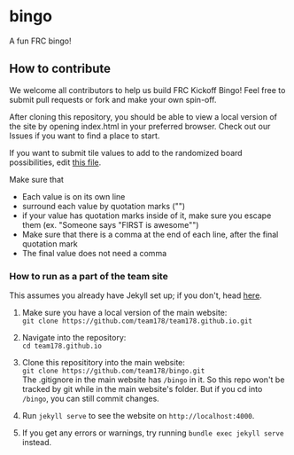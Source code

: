 # bingo
A fun FRC bingo!

## How to contribute
We welcome all contributors to help us build FRC Kickoff Bingo! Feel free to submit pull requests or fork and make your own spin-off.

After cloning this repository, you should be able to view a local version of the site by opening index.html in your preferred browser. Check out our Issues if you want to find a place to start.

If you want to submit tile values to add to the randomized board possibilities, edit [this file](https://github.com/team178/bingo/blob/gh-pages/values.js). 

Make sure that 
- Each value is on its own line
- surround each value by quotation marks ("")
- if your value has quotation marks inside of it, make sure you escape them (ex. "Someone says \"FIRST is awesome\"")
- Make sure that there is a comma at the end of each line, after the final quotation mark
- The final value does not need a comma

### How to run as a part of the team site
This assumes you already have Jekyll set up; if you don't, head [here](https://github.com/team178/team178.github.io#running-locally).

1. Make sure you have a local version of the main website:
<br>`git clone https://github.com/team178/team178.github.io.git`

2. Navigate into the repository:
<br>`cd team178.github.io`

3. Clone this reposititory into the main website:
<br>`git clone https://github.com/team178/bingo.git`
<br>The .gitignore in the main website has `/bingo` in it. So this repo won't be tracked by git while in the main website's folder. But if you cd into `/bingo`, you can still commit changes.

4. Run `jekyll serve` to see the website on `http://localhost:4000`.

5. If you get any errors or warnings, try running `bundle exec jekyll serve` instead.
